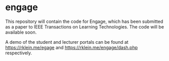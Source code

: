 # engage

This repository will contain the code for Engage, which has been submitted as a paper to IEEE Transactions on Learning Technologies. The code will be available soon.

A demo of the student and lecturer portals can be found at https://rklein.me/egage and https://rklein.me/engage/dash.php respectively.
